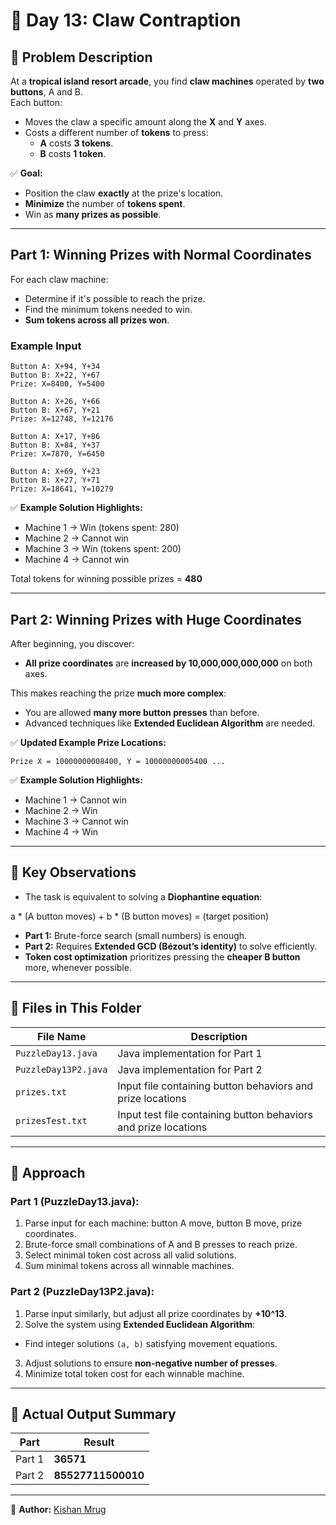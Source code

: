 # 🎄 Day 13: Claw Contraption  

## 📜 Problem Description  

At a **tropical island resort arcade**, you find **claw machines** operated by **two buttons**, A and B.  
Each button:
- Moves the claw a specific amount along the **X** and **Y** axes.
- Costs a different number of **tokens** to press:
  - **A** costs **3 tokens**.
  - **B** costs **1 token**.

✅ **Goal:**  
- Position the claw **exactly** at the prize's location.
- **Minimize** the number of **tokens spent**.
- Win as **many prizes as possible**.

---

## Part 1: Winning Prizes with Normal Coordinates  

For each claw machine:
- Determine if it's possible to reach the prize.
- Find the minimum tokens needed to win.
- **Sum tokens across all prizes won**.

### Example Input  

```
Button A: X+94, Y+34
Button B: X+22, Y+67
Prize: X=8400, Y=5400

Button A: X+26, Y+66
Button B: X+67, Y+21
Prize: X=12748, Y=12176

Button A: X+17, Y+86
Button B: X+84, Y+37
Prize: X=7870, Y=6450

Button A: X+69, Y+23
Button B: X+27, Y+71
Prize: X=18641, Y=10279
```

✅ **Example Solution Highlights:**
- Machine 1 → Win (tokens spent: 280)
- Machine 2 → Cannot win
- Machine 3 → Win (tokens spent: 200)
- Machine 4 → Cannot win

Total tokens for winning possible prizes = **480**

---

## Part 2: Winning Prizes with Huge Coordinates  

After beginning, you discover:
- **All prize coordinates** are **increased by 10,000,000,000,000** on both axes.

This makes reaching the prize **much more complex**:
- You are allowed **many more button presses** than before.
- Advanced techniques like **Extended Euclidean Algorithm** are needed.

✅ **Updated Example Prize Locations:**

`Prize X = 10000000008400, Y = 10000000005400 ...`

✅ **Example Solution Highlights:**
- Machine 1 → Cannot win
- Machine 2 → Win
- Machine 3 → Cannot win
- Machine 4 → Win

---

## 🔑 Key Observations  

- The task is equivalent to solving a **Diophantine equation**:

a * (A button moves) + b * (B button moves) = (target position)

- **Part 1:** Brute-force search (small numbers) is enough.  
- **Part 2:** Requires **Extended GCD (Bézout’s identity)** to solve efficiently.
- **Token cost optimization** prioritizes pressing the **cheaper B button** more, whenever possible.

---

## 📂 Files in This Folder  

| File Name            | Description                                                     |
| -------------------- | --------------------------------------------------------------- |
| `PuzzleDay13.java`   | Java implementation for Part 1                                  |
| `PuzzleDay13P2.java` | Java implementation for Part 2                                  |
| `prizes.txt`         | Input file containing button behaviors and prize locations      |
| `prizesTest.txt`     | Input test file containing button behaviors and prize locations |

---

## 🧠 Approach  

### Part 1 (PuzzleDay13.java):
1. Parse input for each machine: button A move, button B move, prize coordinates.
2. Brute-force small combinations of A and B presses to reach prize.
3. Select minimal token cost across all valid solutions.
4. Sum minimal tokens across all winnable machines.

### Part 2 (PuzzleDay13P2.java):
1. Parse input similarly, but adjust all prize coordinates by **+10^13**.
2. Solve the system using **Extended Euclidean Algorithm**:
 - Find integer solutions `(a, b)` satisfying movement equations.
3. Adjust solutions to ensure **non-negative number of presses**.
4. Minimize total token cost for each winnable machine.

---

## 📌 Actual Output Summary  

| Part   | Result             |
| ------ | ------------------ |
| Part 1 | **36571**          |
| Part 2 | **85527711500010** |

---

📝 **Author:** [Kishan Mrug](https://www.linkedin.com/in/kishan-mrug/)